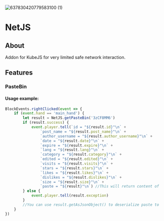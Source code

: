 ![637830420779583100 (1)](https://github.com/KostromDan/NetJS/assets/90044015/5ff2e169-bc09-4d0d-8176-78671884a70e)
# NetJS

## About

Addon for KubeJS for very limited safe network interaction.

## Features

### PasteBin

#### Usage example:

```js
BlockEvents.rightClicked(event => {
    if (event.hand == 'main_hand') {
        let result = NetJS.getPasteBin('3zCF8MM6')
        if (result.success) {
            event.player.tell(`id = "${result.id}"\n` +
                `post_name = "${result.post_name}"\n` +
                `author_username = "${result.author_username}"\n` +
                `date = "${result.date}"\n` +
                `expire = "${result.expire}"\n` +
                `lang = "${result.lang}"\n` +
                `category = "${result.category}"\n` +
                `edited = "${result.edited}"\n` +
                `visits = "${result.visits}"\n` +
                `stars = "${result.stars}"\n` +
                `likes = "${result.likes}"\n` +
                `dislikes = "${result.dislikes}"\n` +
                `size = "${result.size}"\n` +
                `paste = "${result}"\n`) //This will return content of <https://pastebin.com/raw/3zCF8MM6>
        } else {
            event.player.tell(result.exception)
        }
        //You can use result.getAsJsonObject() to deserialize paste to Json object
    }
})
```